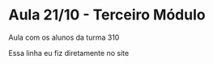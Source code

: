 # Aula 21/10 - Terceiro Módulo
 Aula com os alunos da turma 310
 
 Essa linha eu fiz diretamente no site
